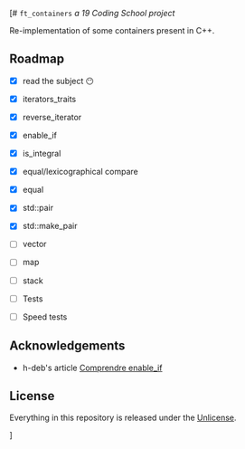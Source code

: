 [# ```ft_containers```
*a 19 Coding School project*

Re-implementation of some containers present in C++.
## Roadmap

- [x] read the subject :no_mouth:
- [x] iterators_traits
- [x] reverse_iterator
- [x] enable_if
- [x] is_integral
- [x] equal/lexicographical compare
- [x] equal
- [x] std::pair
- [x] std::make_pair
- [ ] vector
- [ ] map
- [ ] stack
- [ ] Tests
- [ ] Speed tests


## Acknowledgements

- h-deb's article [Comprendre enable_if](https://h-deb.clg.qc.ca/Sujets/TrucsScouts/Comprendre_enable_if.html)
## License

Everything in this repository is released under the [Unlicense](https://github.com/tderwedu/42cursus/blob/main/LICENSE).

]
